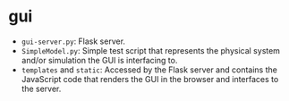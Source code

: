 # gui

- `gui-server.py`: Flask server.
- `SimpleModel.py`: Simple test script that represents the physical system and/or simulation the GUI is interfacing to.
- `templates` and `static`: Accessed by the Flask server and contains the JavaScript code that renders the GUI in the browser and interfaces to the server.

